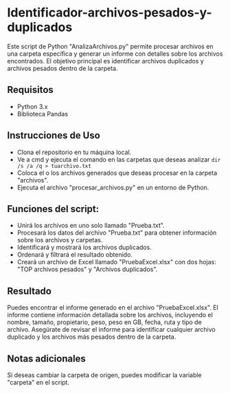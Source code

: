 # Identificador-archivos-pesados-y-duplicados

Este script de Python "AnalizaArchivos.py" permite procesar archivos en una carpeta específica y generar un informe con detalles sobre los archivos encontrados. El objetivo principal es identificar archivos duplicados y archivos pesados dentro de la carpeta.

## Requisitos
- Python 3.x
- Biblioteca Pandas
  
## Instrucciones de Uso
- Clona el repositorio en tu máquina local.
- Ve a cmd y ejecuta el comando en las carpetas que deseas analizar `dir /s /a /q > tuarchivo.txt`
- Coloca el o los archivos generados que deseas procesar en la carpeta "archivos".
- Ejecuta el archivo "procesar_archivos.py" en un entorno de Python.

## Funciones del script:
- Unirá los archivos en uno solo llamado "Prueba.txt".
- Procesará los datos del archivo "Prueba.txt" para obtener información sobre los archivos y carpetas.
- Identificará y mostrará los archivos duplicados.
- Ordenará y filtrará el resultado obtenido.
- Creará un archivo de Excel llamado "PruebaExcel.xlsx" con dos hojas: "TOP archivos pesados" y "Archivos duplicados".
  
## Resultado
Puedes encontrar el informe generado en el archivo "PruebaExcel.xlsx". El informe contiene información detallada sobre los archivos, incluyendo el nombre, tamaño, propietario, peso, peso en GB, fecha, ruta y tipo de archivo.
Asegúrate de revisar el informe para identificar cualquier archivo duplicado y los archivos más pesados dentro de la carpeta.

## Notas adicionales
Si deseas cambiar la carpeta de origen, puedes modificar la variable "carpeta" en el script.
